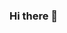 ### Hi there 👋

<!--
**arda0605/arda0605** is a ✨ _special_ ✨ repository because its `README.md` (this file) appears on your GitHub profile.

Here are some ideas to get you started:

Hi there,
 My name is Arda Gül. I am from ANKARA.
 I am a student and I’m currently studying at Bilkent University.

-->

